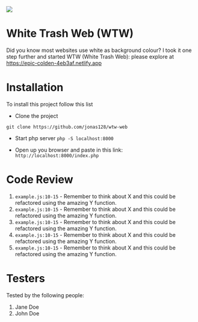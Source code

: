 <img src="https://giphy.com/embed/ToMjGpjm9vQhsB4cqVa"> 

# White Trash Web (WTW)

Did you know most websites use white as background colour? I took it one step further and started WTW (White Trash Web):
please explore at https://epic-colden-4eb3af.netlify.app

# Installation

To install this project follow this list

-   Clone the project

```
git clone https://github.com/jonas128/wtw-web
```

-   Start php server `php -S localhost:8000`

-   Open up you browser and paste in this link:
    `http://localhost:8000/index.php`

# Code Review

1. `example.js:10-15` - Remember to think about X and this could be refactored using the amazing Y function.
1. `example.js:10-15` - Remember to think about X and this could be refactored using the amazing Y function.
1. `example.js:10-15` - Remember to think about X and this could be refactored using the amazing Y function.
1. `example.js:10-15` - Remember to think about X and this could be refactored using the amazing Y function.
1. `example.js:10-15` - Remember to think about X and this could be refactored using the amazing Y function.

# Testers

Tested by the following people:

1. Jane Doe
2. John Doe
